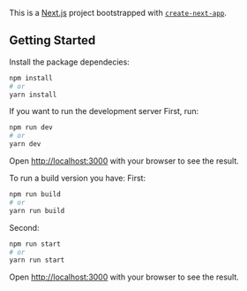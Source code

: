 This is a [Next.js](https://nextjs.org/) project bootstrapped with [`create-next-app`](https://github.com/vercel/next.js/tree/canary/packages/create-next-app).

## Getting Started
Install the package dependecies:
```bash
npm install
# or
yarn install
```
If you want to run the development server
First, run: 

```bash
npm run dev
# or
yarn dev
```

Open [http://localhost:3000](http://localhost:3000) with your browser to see the result.

To run a build version you have:
First:
```bash
npm run build
# or
yarn run build
```

Second:
```bash
npm run start
# or
yarn run start
```

Open [http://localhost:3000](http://localhost:3000) with your browser to see the result.




